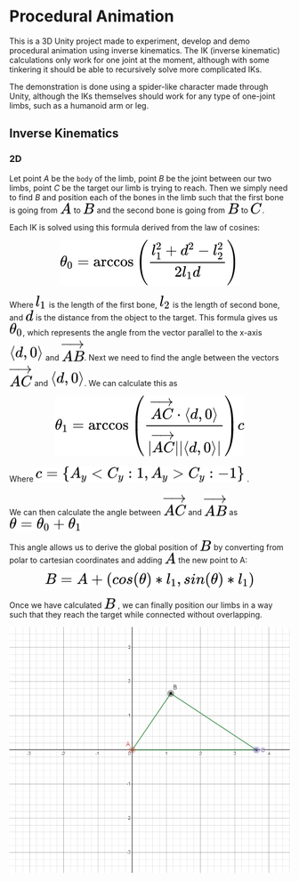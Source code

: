 # Procedural Animation

This is a 3D Unity project made to experiment, develop and demo procedural animation using inverse kinematics. The IK (inverse kinematic) calculations only work for one joint at the moment, although with some tinkering it should be able to recursively solve more complicated IKs.

The demonstration is done using a spider-like character made through Unity, although the IKs themselves should work for any type of one-joint limbs, such as a humanoid arm or leg.

## Inverse Kinematics

### 2D

Let point $A$ be the `body` of the limb, point $B$ be the joint between our two limbs, point $C$ be the target our limb is trying to reach. Then we simply need to find $B$ and position each of the bones in the limb such that the first bone is going from <!-- $A$ --> <img style="transform: translateY(0.1em); background: white;" src="svg\DnAW9dbK6y.svg"> to <!-- $B$ --> <img style="transform: translateY(0.1em); background: white;" src="svg\uPwik1WLIm.svg"> and the second bone is going from <!-- $B$ --> <img style="transform: translateY(0.1em); background: white;" src="svg\u7S9dT4RD9.svg"> to <!-- $C$ --> <img style="transform: translateY(0.1em); background: white;" src="svg\UUGwv5SFR8.svg">.

Each IK is solved using this formula derived from the law of cosines:
<!-- $$
\theta_0 = { \arccos\left( { l_1^2+d^2-l_2^2\over2 l_1 d } \right) }
$$ --> 

<div align="center"><img style="background: white;" src="svg\zlWwaB4i6u.svg"></div>

Where <!-- $l_1$ --> <img style="transform: translateY(0.1em); background: white;" src="svg\LThvZL0SNl.svg"> is the length of the first bone, <!-- $l_2$ --> <img style="transform: translateY(0.1em); background: white;" src="svg\okrg28Ou1q.svg"> is the length of second bone, and <!-- $d$ --> <img style="transform: translateY(0.1em); background: white;" src="svg\zNbhCWMPAY.svg"> is the distance from the object to the target. This formula gives us <!-- $\theta_0$ --> <img style="transform: translateY(0.1em); background: white;" src="svg\6YKqVBVbmx.svg">, which represents the angle from the vector parallel to the x-axis <!-- $\left<d,0\right>$ --> <img style="transform: translateY(0.1em); background: white;" src="svg\UBt1XT9pQD.svg"> and <!-- $\overrightarrow{AB}$ --> <img style="transform: translateY(0.1em); background: white;" src="svg\cbxgC7mzU3.svg">\. Next we need to find the angle between the vectors <!-- $\overrightarrow{AC}$ --> <img style="transform: translateY(0.1em); background: white;" src="svg\325INYv7sL.svg"> and <!-- $\left<d,0\right>$ --> <img style="transform: translateY(0.1em); background: white;" src="svg\JaE7H8yFHX.svg">. We can calculate this as 
<!-- $$
\theta_1 = { \arccos\left(\overrightarrow{AC} \cdot \left<d,0\right> \over |\overrightarrow{AC}|\left|\left<d,0\right>\right|\right) c }
$$ --> 

<div align="center"><img style="background: white;" src="svg\E2gswxJD6m.svg"></div>

Where <!-- $c = {\{ A_y < C_y : 1, A_y > C_y : -1 \}}$ --> <img style="transform: translateY(0.1em); background: white;" src="svg\jy0x4HzbBF.svg"> .

We can then calculate the angle between <!-- $\overrightarrow{AC}$ --> <img style="transform: translateY(0.1em); background: white;" src="svg\ieGNcDC98n.svg"> and <!-- $\overrightarrow{AB}$ --> <img style="transform: translateY(0.1em); background: white;" src="svg\bZOklRSeXt.svg"> as <!-- $\theta = \theta_0 + \theta_1$ --> <img style="transform: translateY(0.1em); background: white;" src="svg\mYwCcF00qN.svg">

This angle allows us to derive the global position of <!-- $B$ --> <img style="transform: translateY(0.1em); background: white;" src="svg\ifumTSKfgH.svg"> by converting from polar to cartesian coordinates and adding <!-- $A$ --> <img style="transform: translateY(0.1em); background: white;" src="svg\JqlCG8than.svg"> the new point to A:
<!-- $$ 
B = A + {\left(cos(\theta) * l_1, sin(\theta) * l_1\right)} 
$$ --> 

<div align="center"><img style="background: white;" src="svg\7ptjwm1F99.svg"></div>

Once we have calculated <!-- $B$ --> <img style="transform: translateY(0.1em); background: white;" src="svg\OEi4kukbVI.svg"> , we can finally position our limbs in a way such that they reach the target while connected without overlapping.

![image info](images/2D-IK.png)
